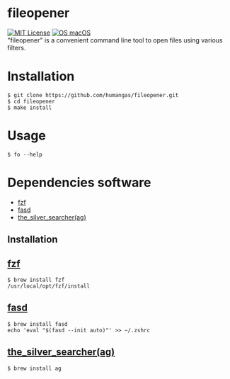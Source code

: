 # fileopener
[![MIT License](http://img.shields.io/badge/license-MIT-blue.svg?style=flat)](LICENSE)
[![OS macOS](https://img.shields.io/badge/OS-macOS-blue.svg)](OS)  
"fileopener" is a convenient command line tool to open files using various filters.


# Installation
```
$ git clone https://github.com/humangas/fileopener.git
$ cd fileopener
$ make install
```


# Usage
```
$ fo --help
```


# Dependencies software
- [fzf](https://github.com/junegunn/fzf)
- [fasd](https://github.com/clvv/fasd)
- [the_silver_searcher(ag)](https://github.com/ggreer/the_silver_searcher)

## Installation
## [fzf](https://github.com/junegunn/fzf#using-homebrew)
```
$ brew install fzf
/usr/local/opt/fzf/install
```

## [fasd](https://github.com/clvv/fasd#install)
```
$ brew install fasd
echo 'eval "$(fasd --init auto)"' >> ~/.zshrc
```

## [the_silver_searcher(ag)](https://github.com/ggreer/the_silver_searcher#macos)
```
$ brew install ag
```
